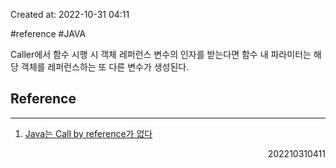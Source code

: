 Created at: 2022-10-31 04:11

#reference #JAVA 

Caller에서 함수 시행 시 객체 레퍼런스 변수의 인자를 받는다면 함수 내 파라미터는 해당 객체를 레퍼런스하는 또 다른 변수가 생성된다.



## Reference
---
1. [Java는 Call by reference가 없다](https://deveric.tistory.com/92)
<div style="text-align: right"> 202210310411 </div>